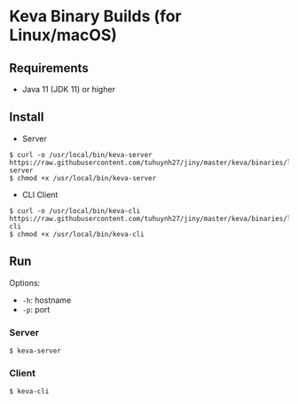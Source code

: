 # Keva Binary Builds (for Linux/macOS)

## Requirements

- Java 11 (JDK 11) or higher

## Install

- Server

```shell
$ curl -o /usr/local/bin/keva-server https://raw.githubusercontent.com/tuhuynh27/jiny/master/keva/binaries/linux/keva-server
$ chmod +x /usr/local/bin/keva-server
```

- CLI Client

```shell
$ curl -o /usr/local/bin/keva-cli https://raw.githubusercontent.com/tuhuynh27/jiny/master/keva/binaries/linux/keva-cli
$ chmod +x /usr/local/bin/keva-cli
```

## Run

Options:
- ```-h```: hostname
- ```-p```: port

### Server

```shell
$ keva-server
```

### Client

```shell
$ keva-cli
```
